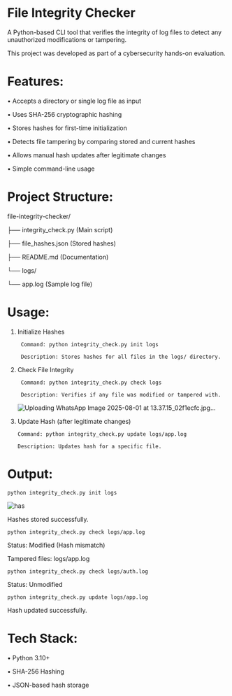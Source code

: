# File Integrity Checker

A Python-based CLI tool that verifies the integrity of log files to detect any unauthorized modifications or tampering.

This project was developed as part of a cybersecurity hands-on evaluation.

# Features: 
• Accepts a directory or single log file as input 

• Uses SHA-256 cryptographic hashing 

• Stores hashes for first-time initialization 

• Detects file tampering by comparing stored and current hashes 

• Allows manual hash updates after legitimate changes 

• Simple command-line usage  

# Project Structure:
file-integrity-checker/

├── integrity_check.py (Main script)

├── file_hashes.json (Stored hashes)

├── README.md (Documentation)

└── logs/

└── app.log (Sample log file)

# Usage: 
1. Initialize Hashes
   
        Command: python integrity_check.py init logs
    
        Description: Stores hashes for all files in the logs/ directory. 

3. Check File Integrity
   
        Command: python integrity_check.py check logs
   
        Description: Verifies if any file was modified or tampered with.
   ![Uploading WhatsApp Image 2025-08-01 at 13.37.15_02f1ecfc.jpg…]()


5. Update Hash (after legitimate changes)
   
       Command: python integrity_check.py update logs/app.log
   
       Description: Updates hash for a specific file. 

# Output: 

    python integrity_check.py init logs
  ![has](https://github.com/user-attachments/assets/d2c4a2ce-7da5-498d-9e36-13e27df86b14)


 
Hashes stored successfully. 

    python integrity_check.py check logs/app.log
 
Status: Modified (Hash mismatch) 

Tampered files: logs/app.log
 
    python integrity_check.py check logs/auth.log

Status: Unmodified 

    python integrity_check.py update logs/app.log

Hash updated successfully. 

# Tech Stack: 
 • Python 3.10+ 
 
 • SHA-256 Hashing 
 
 • JSON-based hash storage 
